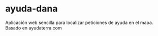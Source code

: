# ayuda-dana
Aplicación web sencilla para localizar peticiones de ayuda en el mapa. Basado en ayudaterra.com
